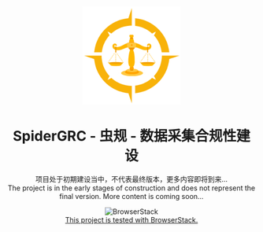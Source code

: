 <p align="center">
  <a href="https://spidergrc.cn/" target="_blank" rel="noopener noreferrer">
    <img width="200px" src="/static/img/logo.png" alt="logo">
  </a>
</p>

<h1 align="center">SpiderGRC - 虫规 - 数据采集合规性建设</h1>
<p align="center">
  <a>项目处于初期建设当中，不代表最终版本，更多内容即将到来...</a>
  <br/>
  <a>The project is in the early stages of construction and does not represent the final version. More content is coming soon...</a>
</p>

<p align="center">
  <img src="https://user-images.githubusercontent.com/498917/52569900-852b3080-2e12-11e9-9bd0-f1e256b13e53.png" height="56" alt="BrowserStack">
  <br/>
  <a href="https://www.browserstack.com/open-source">This project is tested with BrowserStack.</a>
</p>

